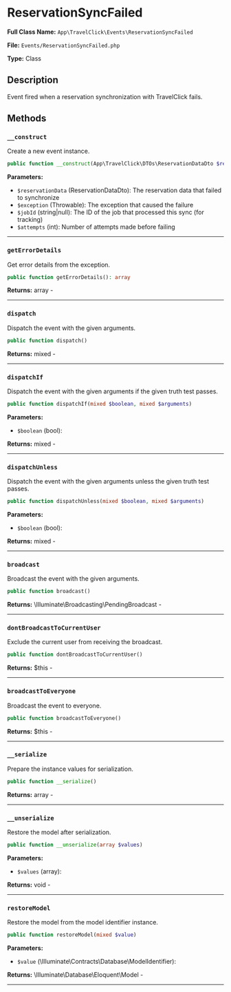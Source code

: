 # ReservationSyncFailed

**Full Class Name:** `App\TravelClick\Events\ReservationSyncFailed`

**File:** `Events/ReservationSyncFailed.php`

**Type:** Class

## Description

Event fired when a reservation synchronization with TravelClick fails.

## Methods

### `__construct`

Create a new event instance.

```php
public function __construct(App\TravelClick\DTOs\ReservationDataDto $reservationData, Throwable $exception, string $jobId = null, int $attempts = 0)
```

**Parameters:**

- `$reservationData` (ReservationDataDto): The reservation data that failed to synchronize
- `$exception` (Throwable): The exception that caused the failure
- `$jobId` (string|null): The ID of the job that processed this sync (for tracking)
- `$attempts` (int): Number of attempts made before failing

---

### `getErrorDetails`

Get error details from the exception.

```php
public function getErrorDetails(): array
```

**Returns:** array - 

---

### `dispatch`

Dispatch the event with the given arguments.

```php
public function dispatch()
```

**Returns:** mixed - 

---

### `dispatchIf`

Dispatch the event with the given arguments if the given truth test passes.

```php
public function dispatchIf(mixed $boolean, mixed $arguments)
```

**Parameters:**

- `$boolean` (bool): 

**Returns:** mixed - 

---

### `dispatchUnless`

Dispatch the event with the given arguments unless the given truth test passes.

```php
public function dispatchUnless(mixed $boolean, mixed $arguments)
```

**Parameters:**

- `$boolean` (bool): 

**Returns:** mixed - 

---

### `broadcast`

Broadcast the event with the given arguments.

```php
public function broadcast()
```

**Returns:** \Illuminate\Broadcasting\PendingBroadcast - 

---

### `dontBroadcastToCurrentUser`

Exclude the current user from receiving the broadcast.

```php
public function dontBroadcastToCurrentUser()
```

**Returns:** $this - 

---

### `broadcastToEveryone`

Broadcast the event to everyone.

```php
public function broadcastToEveryone()
```

**Returns:** $this - 

---

### `__serialize`

Prepare the instance values for serialization.

```php
public function __serialize()
```

**Returns:** array - 

---

### `__unserialize`

Restore the model after serialization.

```php
public function __unserialize(array $values)
```

**Parameters:**

- `$values` (array): 

**Returns:** void - 

---

### `restoreModel`

Restore the model from the model identifier instance.

```php
public function restoreModel(mixed $value)
```

**Parameters:**

- `$value` (\Illuminate\Contracts\Database\ModelIdentifier): 

**Returns:** \Illuminate\Database\Eloquent\Model - 

---

